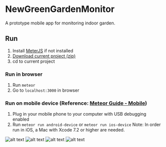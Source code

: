 # NewGreenGardenMonitor
A prototype mobile app for monitoring indoor garden.

## Run
1. Install [MeterJS](https://www.meteor.com/) if not installed
2. [Download current project (zip)](https://github.com/chhuang215/NewGreenGardenMonitor/archive/master.zip)
3. cd to current project

### Run in browser
1. Run `meteor`
2. Go to `localhost:3000` in browser

### Run on mobile device (Reference: [Meteor Guide - Mobile](https://guide.meteor.com/mobile.html))
1. Plug in your mobile phone to your computer with USB debugging enabled
2. Run `meteor run android-device` or `meteor run ios-device`
Note: In order run in iOS, a Mac with Xcode 7.2 or higher are needed.

![alt text](https://raw.githubusercontent.com/chhuang215/NewGreenGardenMonitor/master/screenshots/1device-list.png "Device List")
![alt text](https://raw.githubusercontent.com/chhuang215/NewGreenGardenMonitor/master/screenshots/2device-status.png "Device Status")
![alt text](https://raw.githubusercontent.com/chhuang215/NewGreenGardenMonitor/master/screenshots/2device-status-nutrient.png "Nutrient status expand")
![alt text](https://raw.githubusercontent.com/chhuang215/NewGreenGardenMonitor/master/screenshots/3plant-detail.png "Plant Detail")
